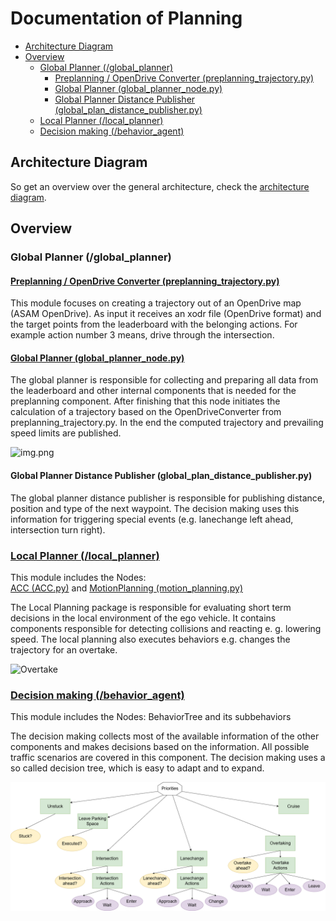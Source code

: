 # Documentation of Planning

- [Architecture Diagram](#architecture-diagram)
- [Overview](#overview)
  - [Global Planner (/global\_planner)](#global-planner-global_planner)
    - [Preplanning / OpenDrive Converter (preplanning\_trajectory.py)](#preplanning--opendrive-converter-preplanning_trajectorypy)
    - [Global Planner (global\_planner\_node.py)](#global-planner-global_planner_nodepy)
    - [Global Planner Distance Publisher (global\_plan\_distance\_publisher.py)](#global-planner-distance-publisher-global_plan_distance_publisherpy)
  - [Local Planner (/local\_planner)](#local-planner-local_planner)
  - [Decision making (/behavior\_agent)](#decision-making-behavior_agent)

## Architecture Diagram

So get an overview over the general architecture, check the [architecture diagram](link).

## Overview

### Global Planner (/global_planner)

#### [Preplanning / OpenDrive Converter (preplanning_trajectory.py)](./Preplanning.md)

This module focuses on creating a trajectory out of
an OpenDrive map (ASAM OpenDrive). As input it receives an xodr file (OpenDrive format) and the target points
from the leaderboard with the belonging actions. For example action number 3 means, drive through the intersection.

#### [Global Planner (global_planner_node.py)](./Global_Planner.md)

The global planner is responsible for collecting and preparing all data from the leaderboard and other internal
components that is needed for the preplanning component.
After finishing that this node initiates the calculation of a trajectory based on the OpenDriveConverter
from preplanning_trajectory.py. In the end the computed trajectory and prevailing speed limits are published.

![img.png](../assets/Global_Plan.png)

#### Global Planner Distance Publisher (global_plan_distance_publisher.py)

The global planner distance publisher is responsible for publishing distance, position and type of the next waypoint.
The decision making uses this information for triggering special events (e.g. lanechange left ahead, intersection turn right).

### [Local Planner (/local_planner)](./Local_Planning.md)

This module includes the Nodes: \
[ACC (ACC.py)](./ACC.md) and [MotionPlanning (motion_planning.py)](./motion_planning.md)

The Local Planning package is responsible for evaluating short term decisions in the local environment of the ego vehicle. It contains components responsible for detecting collisions and reacting e. g. lowering speed.
The local planning also executes behaviors e.g. changes the trajectory for an overtake.

![Overtake](../assets/planning/Overtake_car_trajectory.png)

### [Decision making (/behavior_agent)](./Behavior_tree.md)

This module includes the Nodes: BehaviorTree and its subbehaviors

The decision making collects most of the available information of the other components and makes decisions based on
the information. All possible traffic scenarios are covered in this component. The decision making uses a so called
decision tree, which is easy to adapt and to expand.

![Simple Tree](../assets/planning/behaviour_tree.PNG)
